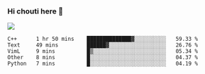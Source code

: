### Hi chouti here 👋

![](https://github-readme-stats.vercel.app/api?username=l0nl1f3)

<!--START_SECTION:waka-->
```text
C++      1 hr 50 mins    ██████████████▓░░░░░░░░░░   59.33 % 
Text     49 mins         ██████▓░░░░░░░░░░░░░░░░░░   26.76 % 
VimL     9 mins          █▒░░░░░░░░░░░░░░░░░░░░░░░   05.34 % 
Other    8 mins          █░░░░░░░░░░░░░░░░░░░░░░░░   04.37 % 
Python   7 mins          █░░░░░░░░░░░░░░░░░░░░░░░░   04.19 % 
```
<!--END_SECTION:waka-->

<!--
**l0nl1f3/l0nl1f3** is a ✨ _special_ ✨ repository because its `README.md` (this file) appears on your GitHub profile.

Here are some ideas to get you started:

- 🔭 I’m currently working on ...
- 🌱 I’m currently learning ...
- 👯 I’m looking to collaborate on ...
- 🤔 I’m looking for help with ...
- 💬 Ask me about ...
- 📫 How to reach me: ...
- 😄 Pronouns: ...
- ⚡ Fun fact: ...
-->

